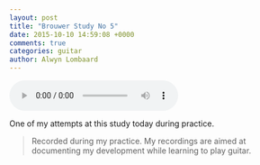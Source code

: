 ```yaml
---
layout: post
title: "Brouwer Study No 5"
date: 2015-10-10 14:59:08 +0000
comments: true
categories: guitar
author: Alwyn Lombaard
---
```

<audio controls>
  <source src="/music/Brouwer_Study_No_5_20151011_150048.mp3" type="audio/mpeg">
</audio>

One of my attempts at this study today during practice.



>Recorded during my practice. My recordings are aimed at documenting my development while learning to play guitar. 